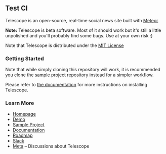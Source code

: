 Test CI
--------------


Telescope is an open-source, real-time social news site built with [Meteor](http://meteor.com)

**Note:** Telescope is beta software. Most of it should work but it's still a little unpolished and you'll probably find some bugs. Use at your own risk :)

Note that Telescope is distributed under the [MIT License](http://opensource.org/licenses/MIT)

### Getting Started

Note that while simply cloning this repository will work, it is recommended you clone the [sample project](https://github.com/TelescopeJS/sample-project/) repository instead for a simpler workflow.

Please refer to [the documentation](http://telescope.readme.io/v0.20/docs/installing-telescope) for more instructions on installing Telescope.

### Learn More

- [Homepage](http://telescopeapp.org)
- [Demo](http://demo2.telescopeapp.org)
- [Sample Project](https://github.com/TelescopeJS/sample-project/)
- [Documentation](http://telescope.readme.io)
- [Roadmap](https://trello.com/b/oLMMqjVL/telescope-roadmap)
- [Slack](http://slack.telescopeapp.org/)
- [Meta](http://meta.telescopeapp.org/) – Discussions about Telescope
